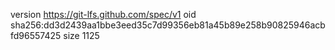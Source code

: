 version https://git-lfs.github.com/spec/v1
oid sha256:dd3d2439aa1bbe3eed35c7d99356eb81a45b89e258b90825946acbfd96557425
size 1125
